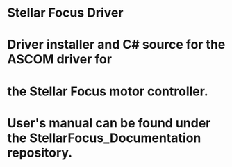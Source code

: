 # Stellar Focus Driver
# 
# Driver installer and C# source for the ASCOM driver for
# the Stellar Focus motor controller.
# 
# User's manual can be found under the StellarFocus_Documentation repository.